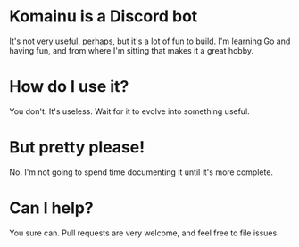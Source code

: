# Komainu is a Discord bot

It's not very useful, perhaps, but it's a lot of fun to build. I'm learning Go and having fun, and from where I'm sitting that makes it a great hobby.

# How do I use it?

You don't. It's useless. Wait for it to evolve into something useful.

# But pretty please!

No. I'm not going to spend time documenting it until it's more complete.

# Can I help?

You sure can. Pull requests are very welcome, and feel free to file issues.
